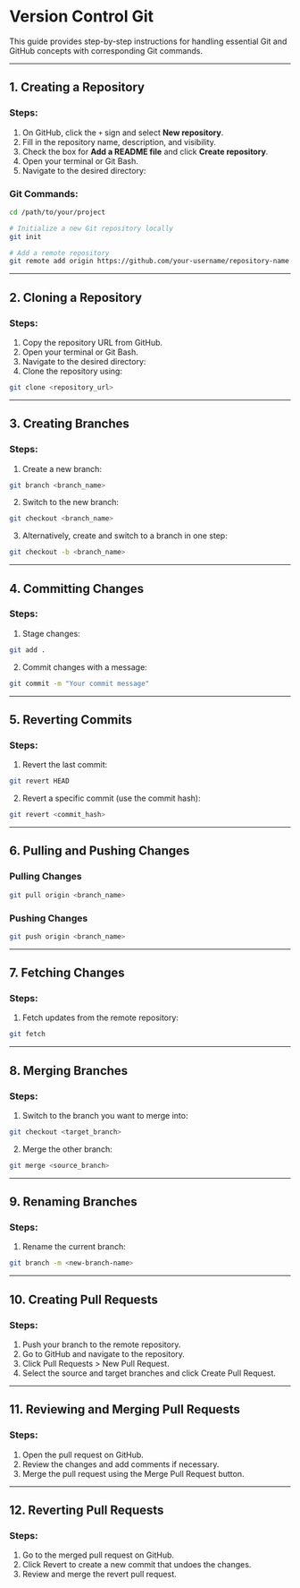 # Version Control Git
This guide provides step-by-step instructions for handling essential Git and GitHub concepts with corresponding Git commands.

---

## **1. Creating a Repository**
### Steps:
1. On GitHub, click the `+` sign and select **New repository**.
2. Fill in the repository name, description, and visibility.
3. Check the box for **Add a README file** and click **Create repository**.
4. Open your terminal or Git Bash.
5. Navigate to the desired directory:

### Git Commands:
  ```bash
  cd /path/to/your/project
  ```
  ```bash
  # Initialize a new Git repository locally
  git init
  ```
  ```bash
  # Add a remote repository
  git remote add origin https://github.com/your-username/repository-name.git
  ```
---

## **2. Cloning a Repository**
### Steps:
1. Copy the repository URL from GitHub.
2. Open your terminal or Git Bash.
3. Navigate to the desired directory:
4. Clone the repository using:  
  ```bash
  git clone <repository_url>
  ```  
----

## 3. Creating Branches

### Steps:
1. Create a new branch:  
```bash
git branch <branch_name>
```
2. Switch to the new branch:
```bash
git checkout <branch_name>
```
3. Alternatively, create and switch to a branch in one step:
```bash
git checkout -b <branch_name>
```
---

## 4. Committing Changes

### Steps:
1. Stage changes:
```bash
git add .
```
2. Commit changes with a message:
```bash
git commit -m "Your commit message"
```

---

## 5. Reverting Commits

### Steps:
1. Revert the last commit:
```bash
git revert HEAD
```
2. Revert a specific commit (use the commit hash):
```bash
git revert <commit_hash>
```

---

## 6. Pulling and Pushing Changes

### Pulling Changes
```bash
git pull origin <branch_name>
```
### Pushing Changes
```bash
git push origin <branch_name>
```

---

## 7. Fetching Changes
### Steps:
1. Fetch updates from the remote repository:
```bash
git fetch
```

---

## 8. Merging Branches
### Steps:
1. Switch to the branch you want to merge into:
```bash
git checkout <target_branch>
```
2. Merge the other branch:
```bash
git merge <source_branch>
```
---

## 9. Renaming Branches
### Steps:
1. Rename the current branch:
```bash
git branch -m <new-branch-name>
```

---

## 10. Creating Pull Requests
### Steps:
1. Push your branch to the remote repository.
2. Go to GitHub and navigate to the repository.
3. Click Pull Requests > New Pull Request.
4. Select the source and target branches and click Create Pull Request.

---

## 11. Reviewing and Merging Pull Requests
### Steps:
1. Open the pull request on GitHub.
2. Review the changes and add comments if necessary.
3. Merge the pull request using the Merge Pull Request button.

---

## 12. Reverting Pull Requests
### Steps:
1. Go to the merged pull request on GitHub.
2. Click Revert to create a new commit that undoes the changes.
3. Review and merge the revert pull request.



   
   